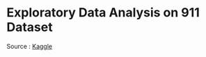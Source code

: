 # Exploratory Data Analysis on 911 Dataset
Source : [Kaggle](https://www.kaggle.com/datasets/mchirico/montcoalert?select=911.csv)
